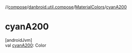 //[compose](../../../index.md)/[danbroid.util.compose](../index.md)/[MaterialColors](index.md)/[cyanA200](cyan-a200.md)

# cyanA200

[androidJvm]\
val [cyanA200](cyan-a200.md): Color
